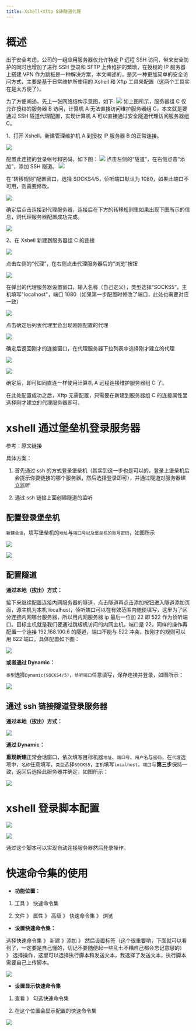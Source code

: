```yaml
---
title: Xshell+Xftp SSH隧道代理
---
```


# 概述

出于安全考虑，公司的一组应用服务器仅允许特定 P 远程 SSH 访问，带来安全防护的同时也增加了进行 SSH 登录和 SFTP 上传维护的繁琐，在授权的 IP 服务器上搭建 VPN 作为跳板是一种解决方案，本文阐述的，是另一种更加简单的安全访问方式，主要是基于日常维护所使用的 Xshell 和 Xftp 工具来配置（这两个工具实在是太方便了）。

为了方便阐述，先上一张网络结构示意图，如下:
![](https://notes-learning.oss-cn-beijing.aliyuncs.com/eaepgt/1622790329680-2d7e8805-4094-4508-91f4-3b7e6696b35a.jpeg)
如上图所示，服务器组 C 仅允许授权的服务器 B 访问，计算机 A 无法直接访问维护服务器组 C，本文就是要通过 SSH 隧道代理配置，实现计算机 A 可以直接通过安全隧道代理访问服务器组 C。

1、打开 Xshell，新建管理维护机 A 到授权 IP 服务器 B 的正常连接。

![](https://notes-learning.oss-cn-beijing.aliyuncs.com/eaepgt/1622790329609-f1e0bc09-7dad-4644-ba12-8f8f2af2730e.jpeg)

配置此连接的登录帐号和密码，如下图：
![](https://notes-learning.oss-cn-beijing.aliyuncs.com/eaepgt/1622790329658-3027a6d6-78fc-4553-b2ba-0e01e8718c73.jpeg)
点击左侧的“隧道”，在右侧点击“添加”，添加 SSH 隧道。
![](https://notes-learning.oss-cn-beijing.aliyuncs.com/eaepgt/1622790329664-0bbc8564-8c91-471d-a8e0-219afdc0a189.jpeg)

在“转移规则”配置窗口，选择 SOCKS4/5，侦听端口默认为 1080，如果此端口不可用，则需要修改。

![](https://notes-learning.oss-cn-beijing.aliyuncs.com/eaepgt/1622790329653-72d53f54-8e60-4525-a86c-924e034e9f84.jpeg)

确定后点击连接到代理服务器，连接后在下方的转移规则里如果出现下图所示的信息，则代理服务器配置成功完成。

![](https://notes-learning.oss-cn-beijing.aliyuncs.com/eaepgt/1622790329770-1cfa9c7f-71c9-47ba-b030-4c133eb5f885.jpeg)

2、在 Xshell 新建到服务器组 C 的连接

![](https://notes-learning.oss-cn-beijing.aliyuncs.com/eaepgt/1622790329699-d21ef1c6-790c-46ee-beae-fbc6e74ef486.jpeg)

点击左侧的“代理”，在右侧点击代理服务器后的“浏览”按钮

![](https://notes-learning.oss-cn-beijing.aliyuncs.com/eaepgt/1622790329719-5e602fbb-98e1-4b5d-9b04-dd896a1ce785.jpeg)

在弹出的代理服务器设置窗口，输入名称（自己定义），类型选择“SOCKS5”，主机填写"localhost"，端口 1080（如果第一步配置时修改了端口，此处也需要对应一致）

![](https://notes-learning.oss-cn-beijing.aliyuncs.com/eaepgt/1622790329690-70893f3e-f8a2-4f68-aaaa-3f40e943ada9.jpeg)

点击确定后列表代理里会出现刚刚配置的代理

![](https://notes-learning.oss-cn-beijing.aliyuncs.com/eaepgt/1622790329719-bb507607-6d78-484c-8618-17998d058b38.jpeg)

确定后返回刚才的连接窗口，在代理服务器下拉列表中选择刚才建立的代理

![](https://notes-learning.oss-cn-beijing.aliyuncs.com/eaepgt/1622790329783-e8ec6628-01a4-43cd-9f17-66bf4630ff39.jpeg)

![](https://notes-learning.oss-cn-beijing.aliyuncs.com/eaepgt/1622790329725-d854eb26-addd-4291-a25b-b47963440891.jpeg)

确定后，即可如同直连一样使用计算机 A 远程连接维护服务器组 C 了。

在此处配置成功之后，Xftp 无需配置，只需要在新建到服务器组 C 的连接属性里选择刚才建立的代理服务器即可。

# xshell 通过堡垒机登录服务器

参考：原文链接

具体方案：

1. 首先通过 ssh 的方式登录堡垒机（其实到这一步也是可以的，登录上堡垒机后会提示你要链接的哪个服务器，然后选择登录即可），并通过隧道对服务器建立监听

2. 通过 ssh 链接上面创建隧道的监听

## 配置登录堡垒机

`新建会话`，填写堡垒机的`地址`与`端口号以及堡垒机的账号密码`，如图所示

![](https://notes-learning.oss-cn-beijing.aliyuncs.com/eaepgt/1622790329768-b5f521e5-5e0f-43c1-97f1-9e7ab4c514ee.png)

![](https://notes-learning.oss-cn-beijing.aliyuncs.com/eaepgt/1622790329835-560e52dc-0eb6-4e14-9160-a41fcecf9e66.png)

## 配置隧道

**通过本地（拔出）方式：**

接下来继续配置连接内网服务器的隧道，点击隧道再点击添加按钮进入隧道添加页面，源主机为本机 localhost，侦听端口可以在有效范围内随便填写，这里为了区分连接内网哪台服务器，所以用内网服务器 ip 最后一位加 22 即 522 作为侦听端口。目标主机就是我们要通过跳板机访问的内网主机，端口是 22。同样的操作再配置一个连接 192.168.100.6 的隧道，端口不能与 522 冲突，按刚才的规则可以用 622 端口。具体配置如下图：

![](https://notes-learning.oss-cn-beijing.aliyuncs.com/eaepgt/1622790329710-35d6f97a-21e4-4d3e-b1c1-67e064248b7c.png)

**或者通过 Dynamic：**

`类型`选择`Dynamic(SOCKS4/5)`，`侦听端口`任意填写，保存连接并登录，如图所示：

![](https://notes-learning.oss-cn-beijing.aliyuncs.com/eaepgt/1622790329732-f80aa9d2-51a2-4f56-8a78-e8e897161c03.png)

## 通过 ssh 链接隧道登录服务器

**通过本地（拔出）方式：**

![](https://notes-learning.oss-cn-beijing.aliyuncs.com/eaepgt/1622790329869-c57675df-1fa1-4835-93c9-379604b1c544.png)

**通过 Dynamic：**

**重现新建**正常会话窗口，依次填写目标机器`地址`、`端口号`、`用户名`与`密码`，在`代理`选项中，`名称`任意填写，`类型`选择`SOCKS5`，`主机`填写`localhost`，`端口`与**第三步**保持一致，返回后选择此服务器并确定，如图所示：

![](https://notes-learning.oss-cn-beijing.aliyuncs.com/eaepgt/1622790329849-c16fe5e0-5282-429f-8ed9-b3a20431cf43.png)

# xshell 登录脚本配置

![](https://notes-learning.oss-cn-beijing.aliyuncs.com/eaepgt/1622790329720-23e177e6-1ff6-4d57-94c6-8ab63575650f.png)

![](https://notes-learning.oss-cn-beijing.aliyuncs.com/eaepgt/1622790329825-d3f82356-a350-4a21-bb36-9d7d2135e256.png)

通过这个脚本可以实现自动连接服务器然后登录操作。

# 快速命令集的使用

- **功能位置：**

1. 工具 》 快速命令集

2. 文件 》 属性 》 高级 》 快速命令集 》 浏览

- **设置快速命令集：**

选择快速命令集 》 新建 》添加 》 然后设置标签（这个很重要哟，下面就可以看到了，一定要是自己懂的，切记不要随便起一些乱七不糟自己都会忘记意思的） 》 选择操作，这里可以选择执行脚本和发送文本，我选择了发送文本，执行脚本需要自己上传脚本。

![](https://notes-learning.oss-cn-beijing.aliyuncs.com/eaepgt/1622790329790-abe6998f-ad84-4829-9c8e-92849a82196b.png)

- **设置显示快速命令集**

1. 查看 》 勾选快速命令集

2. 在这个位置会显示配置的快速命令集

![](https://notes-learning.oss-cn-beijing.aliyuncs.com/eaepgt/1622790329702-fd86989d-737a-471e-9ad8-f81710a0bdb7.png)
